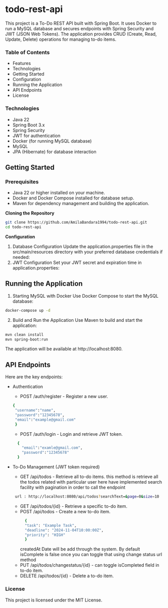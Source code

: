 # todo-rest-api
This project is a To-Do REST API built with Spring Boot. It uses Docker to run a MySQL database and secures endpoints with Spring Security and JWT (JSON Web Tokens). The application provides CRUD (Create, Read, Update, Delete) operations for managing to-do items.





### Table of Contents
* Features
* Technologies
*  Getting Started
* Configuration
*  Running the Application
*  API Endpoints
*  License

### Technologies

* Java 22
* Spring Boot 3.x
* Spring Security
* JWT for authentication
* Docker (for running MySQL database)
* MySQL
* JPA (Hibernate) for database interaction

## Getting Started

### Prerequisites
* Java 22 or higher installed on your machine.
* Docker and Docker Compose installed for database setup.
* Maven for dependency management and building the application.

**Cloning the Repository**

```bash
git clone https://github.com/AmilaBandara1994/todo-rest-api.git
cd todo-rest-api
```
**Configuration**
1. Database Configuration
   Update the application.properties file in the src/main/resources directory with your preferred database credentials if needed:
2. JWT Configuration
   Set your JWT secret and expiration time in application.properties:


## Running the Application
1. Starting MySQL with Docker
Use Docker Compose to start the MySQL database:

```bash
docker-compose up -d
```
2. Build and Run the Application
Use Maven to build and start the application:

```bash
mvn clean install
mvn spring-boot:run
```
The application will be available at http://localhost:8080.

## API Endpoints
Here are the key endpoints:

* Authentication

    * POST /auth/register - Register a new user.
     ```bash
    {
      "username":"name",
      "password":"12345678",
      "email":"example@gmail.com"
      }
     ```

    * POST /auth/login - Login and retrieve JWT token.
    ```bash
      {
        "email":"examle@gmail.com",
        "password":"12345678"
      }
    ```

* To-Do Management (JWT token required)

  * GET /api/todos - Retrieve all to-do items. this method is retrieve all the todos related with particular user
  here have implemented search facility with pagination in order to call the endpoint 
  ```bash
   url : http://localhost:8080/api/todos?searchText=&page=0&size=10
  ```
  * GET /api/todos/{id} - Retrieve a specific to-do item.
  * POST /api/todos - Create a new to-do item.
    ```bash
      {
      "task": "Example Task",
      "deadline": "2024-11-04T10:00:00Z",
      "priority": "HIGH"
      }
    ```
    createdAt Date will be add through the system. By default isComplete is false once you can toggle that using change status url method
  * PUT /api/todos/changestatus/{id} - can toggle isCompleted field in to-do item.
  * DELETE /api/todos/{id} - Delete a to-do item.
  
### License
  This project is licensed under the MIT License.